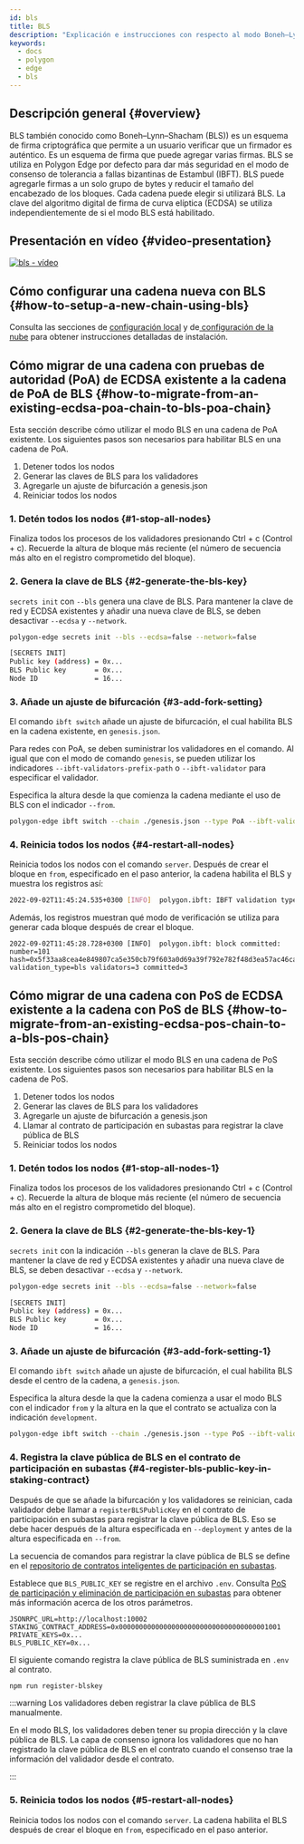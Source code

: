 ```yaml
---
id: bls
title: BLS
description: "Explicación e instrucciones con respecto al modo Boneh–Lynn–Shacham (BLS)"
keywords:
  - docs
  - polygon
  - edge
  - bls
---
```


## Descripción general {#overview}

BLS también conocido como Boneh–Lynn–Shacham (BLS)) es un esquema de firma criptográfica que permite a un usuario verificar que un firmador es auténtico. Es un esquema de firma que puede agregar varias firmas. BLS se utiliza en Polygon Edge por defecto para dar más seguridad en el modo de consenso de tolerancia a fallas bizantinas de Estambul (IBFT). BLS puede agregarle firmas a un solo grupo de bytes y reducir el tamaño del encabezado de los bloques. Cada cadena puede elegir si utilizará BLS. La clave del algoritmo digital de firma de curva elíptica (ECDSA) se utiliza independientemente de si el modo BLS está habilitado.

## Presentación en vídeo {#video-presentation}

[![bls - vídeo](https://img.youtube.com/vi/HbUmZpALlqo/0.jpg)](https://www.youtube.com/watch?v=HbUmZpALlqo)

## Cómo configurar una cadena nueva con BLS {#how-to-setup-a-new-chain-using-bls}

Consulta las secciones de [configuración local](/docs/edge/get-started/set-up-ibft-locally) y de[ configuración de la nube](/docs/edge/get-started/set-up-ibft-on-the-cloud) para obtener instrucciones detalladas de instalación.

## Cómo migrar de una cadena con pruebas de autoridad (PoA) de ECDSA existente a la cadena de PoA de BLS {#how-to-migrate-from-an-existing-ecdsa-poa-chain-to-bls-poa-chain}

Esta sección describe cómo utilizar el modo BLS en una cadena de PoA existente.
Los siguientes pasos son necesarios para habilitar BLS en una cadena de PoA.

1. Detener todos los nodos
2. Generar las claves de BLS para los validadores
3. Agregarle un ajuste de bifurcación a genesis.json
4. Reiniciar todos los nodos

### 1. Detén todos los nodos {#1-stop-all-nodes}

Finaliza todos los procesos de los validadores presionando Ctrl + c (Control + c). Recuerde la altura de bloque más reciente (el número de secuencia más alto en el registro comprometido del bloque).

### 2. Genera la clave de BLS {#2-generate-the-bls-key}

`secrets init` con `--bls` genera una clave de BLS. Para mantener la clave de red y ECDSA existentes y añadir una nueva clave de BLS, se deben desactivar `--ecdsa` y `--network`.

```bash
polygon-edge secrets init --bls --ecdsa=false --network=false

[SECRETS INIT]
Public key (address) = 0x...
BLS Public key       = 0x...
Node ID              = 16...
```

### 3. Añade un ajuste de bifurcación {#3-add-fork-setting}

El comando `ibft switch` añade un ajuste de bifurcación, el cual habilita BLS en la cadena existente, en `genesis.json`.

Para redes con PoA, se deben suministrar los validadores en el comando. Al igual que con el modo de comando `genesis`, se pueden utilizar los indicadores `--ibft-validators-prefix-path` o `--ibft-validator` para especificar el validador.

Especifica la altura desde la que comienza la cadena mediante el uso de BLS con el indicador `--from`.

```bash
polygon-edge ibft switch --chain ./genesis.json --type PoA --ibft-validator-type bls --ibft-validators-prefix-path test-chain- --from 100
```

### 4. Reinicia todos los nodos {#4-restart-all-nodes}

Reinicia todos los nodos con el comando `server`. Después de crear el bloque en `from`, especificado en el paso anterior, la cadena habilita el BLS y muestra los registros así:

```bash
2022-09-02T11:45:24.535+0300 [INFO]  polygon.ibft: IBFT validation type switched: old=ecdsa new=bls
```

Además, los registros muestran qué modo de verificación se utiliza para generar cada bloque después de crear el bloque.

```
2022-09-02T11:45:28.728+0300 [INFO]  polygon.ibft: block committed: number=101 hash=0x5f33aa8cea4e849807ca5e350cb79f603a0d69a39f792e782f48d3ea57ac46ca validation_type=bls validators=3 committed=3
```

## Cómo migrar de una cadena con PoS de ECDSA existente a la cadena con PoS de BLS {#how-to-migrate-from-an-existing-ecdsa-pos-chain-to-a-bls-pos-chain}

Esta sección describe cómo utilizar el modo BLS en una cadena de PoS existente.
Los siguientes pasos son necesarios para habilitar BLS en la cadena de PoS.

1. Detener todos los nodos
2. Generar las claves de BLS para los validadores
3. Agregarle un ajuste de bifurcación a genesis.json
4. Llamar al contrato de participación en subastas para registrar la clave pública de BLS
5. Reiniciar todos los nodos

### 1. Detén todos los nodos {#1-stop-all-nodes-1}

Finaliza todos los procesos de los validadores presionando Ctrl + c (Control + c). Recuerde la altura de bloque más reciente (el número de secuencia más alto en el registro comprometido del bloque).

### 2. Genera la clave de BLS {#2-generate-the-bls-key-1}

`secrets init` con la indicación `--bls` generan la clave de BLS. Para mantener la clave de red y ECDSA existentes y añadir una nueva clave de BLS, se deben desactivar `--ecdsa` y `--network`.

```bash
polygon-edge secrets init --bls --ecdsa=false --network=false

[SECRETS INIT]
Public key (address) = 0x...
BLS Public key       = 0x...
Node ID              = 16...
```

### 3. Añade un ajuste de bifurcación {#3-add-fork-setting-1}

El comando `ibft switch` añade un ajuste de bifurcación, el cual habilita BLS desde el centro de la cadena, a `genesis.json`.

Especifica la altura desde la que la cadena comienza a usar el modo BLS con el indicador `from` y la altura en la que el contrato se actualiza con la indicación `development`.

```bash
polygon-edge ibft switch --chain ./genesis.json --type PoS --ibft-validator-type bls --deployment 50 --from 200
```

### 4. Registra la clave pública de BLS en el contrato de participación en subastas {#4-register-bls-public-key-in-staking-contract}

Después de que se añade la bifurcación y los validadores se reinician, cada validador debe llamar a `registerBLSPublicKey` en el contrato de participación en subastas para registrar la clave pública de BLS. Eso se debe hacer después de la altura especificada en `--deployment` y antes de la altura especificada en `--from`.

La secuencia de comandos para registrar la clave pública de BLS se define en el [repositorio de contratos inteligentes de participación en subastas](https://github.com/0xPolygon/staking-contracts).

Establece que `BLS_PUBLIC_KEY` se registre en el archivo `.env`. Consulta [PoS de participación y eliminación de participación en subastas](/docs/edge/consensus/pos-stake-unstake#setting-up-the-provided-helper-scripts) para obtener más información acerca de los otros parámetros.

```env
JSONRPC_URL=http://localhost:10002
STAKING_CONTRACT_ADDRESS=0x0000000000000000000000000000000000001001
PRIVATE_KEYS=0x...
BLS_PUBLIC_KEY=0x...
```

El siguiente comando registra la clave pública de BLS suministrada en `.env` al contrato.

```bash
npm run register-blskey
```

:::warning Los validadores deben registrar la clave pública de BLS manualmente.

En el modo BLS, los validadores deben tener su propia dirección y la clave pública de BLS. La capa de consenso ignora los validadores que no han registrado la clave pública de BLS en el contrato cuando el consenso trae la información del validador desde el contrato.

:::

### 5. Reinicia todos los nodos {#5-restart-all-nodes}

Reinicia todos los nodos con el comando `server`. La cadena habilita el BLS después de crear el bloque en `from`, especificado en el paso anterior.
